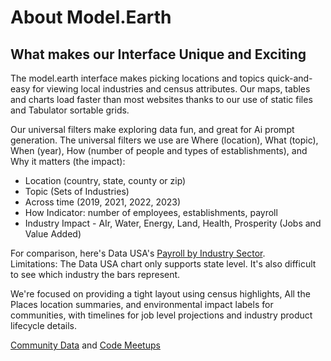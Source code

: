 
# About Model.Earth

## What makes our Interface Unique and Exciting

The model.earth interface makes picking locations and topics quick-and-easy for viewing local industries and census attributes. Our maps, tables and charts load faster than most websites thanks to our use of static files and Tabulator sortable grids.

<!--
The industry timeline we're working on will have a short Tabulator grid below it with the top 10 local industries and columns for employees, establishments, payroll.

We've integrated timeline charts with the top hero area of the home page, so site visitors will immediately see what the tool provides and will be motivated to enter their own zip code, county or state to explore.
-->

Our universal filters make exploring data fun, and great for Ai prompt generation. The universal filters we use are Where (location), What (topic), When (year), How (number of people and types of establishments), and Why it matters (the impact):

- Location (country, state, county or zip)
- Topic (Sets of Industries<!--, Census Attributes-->)
- Across time (2019, 2021, 2022, 2023)
- How Indicator: number of employees, establishments, payroll
- Industry Impact - AIr, Water, Energy, Land, Health, Prosperity (Jobs and Value Added)

For comparison, here's Data USA's [Payroll by Industry Sector](https://datausa.io/profile/geo/new-york#payroll).  
Limitations: The Data USA chart only supports state level. It's also difficult to see which industry the bars represent.

<!--
In our setup, the colored countries will instead be the location's top 10 industries. The lines will move when indicators are selected for the number of employees, establishments, payroll.

10 is a good number since 10 colors can be visually distinguished in the timeline chart, which will match a color on the left side of the tabulator industry rows (like a legend).

We'll complement the industry timeline chart by showing lists of actual local establishments from All The Places. We'll figure out how to summarize the types of local All The Places organizations to condense the side list.

A second chart will show census demographic attributes changing across time for the selected location. These will be among the options for lines (similar to industries):

- Population,
- Poverty,
- Education,
- Work Experience,
- Working Fulltime,
- Working Fulltime Poverty

We'll work toward showing 5 demographic lines on the same chart as 5 industries. And we'll use regression to predict upcoming years.

When we show the Census indicators in a Tabulator grid,
Rows could be: Population, Poverty, Education, Work Experience, Working Full Time, Working Full Time Poverty
Columns could be: Total, Male, Female, Under 18, 18 to 65, Over 65

Instead of showing the census grid on the initial load, we'll provide a small snapshot about the location with interesting census attributes. We'll link the snapshot to CensusReporter.com for their great chart details (NY zip 10001).
-->

We're focused on providing a tight layout using census highlights, All the Places location summaries, and environmental impact labels for communities, with timelines for job level projections and industry product lifecycle details.


[Community Data](/community-data) and [Code Meetups](/io/coders)